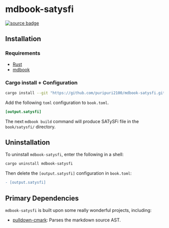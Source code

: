 # mdbook-satysfi

[![source badge][source-badge]][source]

[source]: https://github.com/puripuri2100/mdbook-satysfi
[source-badge]: https://img.shields.io/badge/source-github-blue

## Installation

### Requirements

- [Rust](https://www.rust-lang.org/)
- [mdbook](https://github.com/rust-lang-nursery/mdBook)

### Cargo install + Configuration

```sh
cargo install --git "https://github.com/puripuri2100/mdbook-satysfi.git"
```

Add the following `toml` configuration to `book.toml`.

```toml
[output.satysfi]
```

The next `mdbook build` command will produce SATySFi file in the `book/satysfi/` directory.

## Uninstallation

To uninstall `mdbook-satysfi`, enter the following in a shell:

```sh
cargo uninstall mdbook-satysfi
```

Then delete the `[output.satysfi]` configuration in `book.toml`:

```diff
- [output.satysfi]
```

## Primary Dependencies

`mdbook-satysfi` is built upon some really wonderful projects, including:

- [pulldown-cmark](https://github.com/raphlinus/pulldown-cmark): Parses the markdown source AST.

